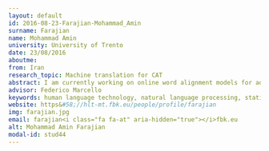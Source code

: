 ```yaml
---
layout: default 
id: 2016-08-23-Farajian-Mohammad_Amin
surname: Farajian
name: Mohammad Amin
university: University of Trento
date: 23/08/2016
aboutme: 
from: Iran
research_topic: Machine translation for CAT
abstract: I am currently working on online word alignment models for adaptive machine translation systems. The main challenges in our work are&#58; speed (both for training and test), accuracy of the alignments, and handling the new and infrequent words for which there is no reliable information in the system. We are also trying to apply our word alignment models on the domain adaptation of SMTs where the systems are trained on large general out of domain corpora and then have to be adapted to another domain with relatively very small training data.
advisor: Federico Marcello
keywords: human language technology, natural language processing, statistical machine translation, word alignment
website: https&#58;//hlt-mt.fbk.eu/people/profile/farajian
img: farajian.jpg
email: farajian<i class="fa fa-at" aria-hidden="true"></i>fbk.eu
alt: Mohammad Amin Farajian
modal-id: stud44
---
```

